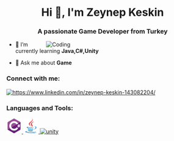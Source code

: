 <h1 align="center">Hi 👋, I'm Zeynep Keskin</h1>
<h3 align="center">A passionate   Game Developer from Turkey</h3>
<img align ="right" alt = "Coding" width="400" src="https://media.tenor.com/PP9v7VIs6R4AAAAd/scaler-create-impact.gif">

- 🌱 I’m currently learning **Java,C#,Unity**

- 💬 Ask me about **Game**

<h3 align="left">Connect with me:</h3>
<p align="left">
<a href="https://linkedin.com/in/https://www.linkedin.com/in/zeynep-keskin-143082204/" target="blank"><img align="center" src="https://raw.githubusercontent.com/rahuldkjain/github-profile-readme-generator/master/src/images/icons/Social/linked-in-alt.svg" alt="https://www.linkedin.com/in/zeynep-keskin-143082204/" height="30" width="40" /></a>
</p>

<h3 align="left">Languages and Tools:</h3>
<p align="left"> <a href="https://www.w3schools.com/cs/" target="_blank" rel="noreferrer"> <img src="https://raw.githubusercontent.com/devicons/devicon/master/icons/csharp/csharp-original.svg" alt="csharp" width="40" height="40"/> </a> <a href="https://www.java.com" target="_blank" rel="noreferrer"> <img src="https://raw.githubusercontent.com/devicons/devicon/master/icons/java/java-original.svg" alt="java" width="40" height="40"/> </a> <a href="https://unity.com/" target="_blank" rel="noreferrer"> <img src="https://www.vectorlogo.zone/logos/unity3d/unity3d-icon.svg" alt="unity" width="40" height="40"/> </a> </p>
